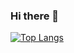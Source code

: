 ### Hi there 👋

[![Top Langs](https://github-readme-stats-git-masterrstaa-rickstaa.vercel.app/api/top-langs/?username=anuraghazra&theme=dracula?layout=pie)](https://github.com/anuraghazra/github-readme-stats)

<!--
**shangsuru/shangsuru** is a ✨ _special_ ✨ repository because its `README.md` (this file) appears on your GitHub profile.

Here are some ideas to get you started:

- 🔭 I’m currently working on ...
- 🌱 I’m currently learning ...
- 👯 I’m looking to collaborate on ...
- 🤔 I’m looking for help with ...
- 💬 Ask me about ...
- 📫 How to reach me: ...
- 😄 Pronouns: ...
- ⚡ Fun fact: ...
-->
